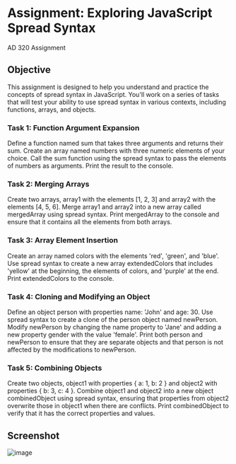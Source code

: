 # Assignment: Exploring JavaScript Spread Syntax
AD 320 Assignment

## Objective
This assignment is designed to help you understand and practice the concepts of spread syntax in JavaScript. You'll work on a series of tasks that will test your ability to use spread syntax in various contexts, including functions, arrays, and objects.

### Task 1: Function Argument Expansion
Define a function named sum that takes three arguments and returns their sum.
Create an array named numbers with three numeric elements of your choice.
Call the sum function using the spread syntax to pass the elements of numbers as arguments.
Print the result to the console.
### Task 2: Merging Arrays
Create two arrays, array1 with the elements [1, 2, 3] and array2 with the elements [4, 5, 6].
Merge array1 and array2 into a new array called mergedArray using spread syntax.
Print mergedArray to the console and ensure that it contains all the elements from both arrays.
### Task 3: Array Element Insertion
Create an array named colors with the elements 'red', 'green', and 'blue'.
Use spread syntax to create a new array extendedColors that includes 'yellow' at the beginning, the elements of colors, and 'purple' at the end.
Print extendedColors to the console.
### Task 4: Cloning and Modifying an Object
Define an object person with properties name: 'John' and age: 30.
Use spread syntax to create a clone of the person object named newPerson.
Modify newPerson by changing the name property to 'Jane' and adding a new property gender with the value 'female'.
Print both person and newPerson to ensure that they are separate objects and that person is not affected by the modifications to newPerson.
### Task 5: Combining Objects
Create two objects, object1 with properties { a: 1, b: 2 } and object2 with properties { b: 3, c: 4 }.
Combine object1 and object2 into a new object combinedObject using spread syntax, ensuring that properties from object2 overwrite those in object1 when there are conflicts.
Print combinedObject to verify that it has the correct properties and values.

## Screenshot
![image](https://github.com/JoyZhang2023/Javascript_Spread/assets/137982978/c656e249-9d9e-4146-9e7c-1b8a9c786bf7)
